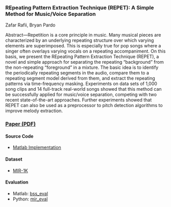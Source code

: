 ### REpeating Pattern Extraction Technique (REPET): A Simple Method for Music/Voice Separation
Zafar Rafii, Bryan Pardo

Abstract—Repetition is a core principle in music. Many musical pieces are characterized by an underlying repeating structure over which varying elements are superimposed. This is especially true for pop songs where a singer often overlays varying vocals on a repeating accompaniment. On this basis, we present the REpeating Pattern Extraction Technique (REPET), a novel and simple approach for separating the repeating “background” from the non-repeating “foreground” in a mixture. The basic idea is to identify the periodically repeating segments in the audio, compare them to a repeating segment model derived from them, and extract the repeating patterns via time-frequency masking. Experiments on data sets of 1,000 song clips and 14 full-track real-world songs showed that this method can be successfully applied for music/voice separation, competing with two recent state-of-the-art approaches. Further experiments showed that REPET can also be used as a preprocessor to pitch detection algorithms to improve melody extraction.

### [Paper (PDF)](http://www.zafarrafii.com/doc/Rafii-Pardo%20-%20REpeating%20Pattern%20Extraction%20Technique%20(REPET)%20A%20Simple%20Method%20for%20Music-Voice%20Separation%20-%20TALSP%202013.pdf)

#### Source Code

* [Matlab Implementation](http://www.zafarrafii.com/repet.html#Original_REPET_)

#### Dataset

* [MIR-1K](https://sites.google.com/site/unvoicedsoundseparation/mir-1k)

#### Evaluation

* Matlab: [bss_eval](http://bass-db.gforge.inria.fr/bss_eval/)
* Python: [mir_eval](https://github.com/craffel/mir_eval)
